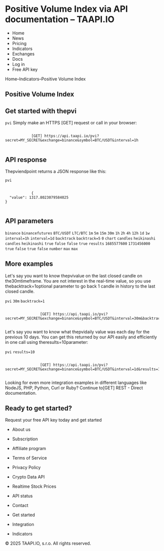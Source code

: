 # Positive Volume Index via API documentation – TAAPI.IO

- Home
- News
- Pricing
- Indicators
- Exchanges
- Docs
- Log in
- Free API key

Home–Indicators–Positive Volume Index


## Positive Volume Index

## Get started with thepvi
`pvi` Simply make an HTTPS [GET] request or call in your browser:


```

			[GET] https://api.taapi.io/pvi?secret=MY_SECRET&exchange=binance&symbol=BTC/USDT&interval=1h
		
```

## API response
Thepviendpoint returns a JSON response like this:

`pvi` 
```

			{
  "value": 1317.8023079584025
}
		
```

## API parameters
`binance` `binancefutures` `BTC/USDT` `LTC/BTC` `1m` `5m` `15m` `30m` `1h` `2h` `4h` `12h` `1d` `1w` `interval=1h` `interval=1d` `backtrack` `backtrack=5` `0` `chart` `candles` `heikinashi` `candles` `heikinashi` `true` `false` `false` `true` `results` `1685577600` `1731456000` `true` `false` `true` `false` `number` `max` `max` 
## More examples
Let's say you want to know thepvivalue on the last closed candle on the30mtimeframe. You are not interest in the real-time value, so you use thebacktrack=1optional parameter to go back 1 candle in history to the last closed candle.

`pvi` `30m` `backtrack=1` 
```

				[GET] https://api.taapi.io/pvi?secret=MY_SECRET&exchange=binance&symbol=BTC/USDT&interval=30m&backtrack=1
			
```
Let's say you want to know what thepvidaily value was each day for the previous 10 days. You can get this returned by our API easily and efficiently in one call using theresults=10parameter:

`pvi` `results=10` 
```

				[GET] https://api.taapi.io/pvi?secret=MY_SECRET&exchange=binance&symbol=BTC/USDT&interval=1d&results=10
			
```
Looking for even more integration examples in different languages like NodeJS, PHP, Python, Curl or Ruby? Continue to[GET] REST - Direct documentation.


## Ready to get started?
Request your free API key today and get started

- About us
- Subscription
- Affiliate program
- Terms of Service
- Privacy Policy
- Crypto Data API
- Realtime Stock Prices
- API status
- Contact

- Get started
- Integration
- Indicators

© 2025 TAAPI.IO, s.r.o. All rights reserved.

